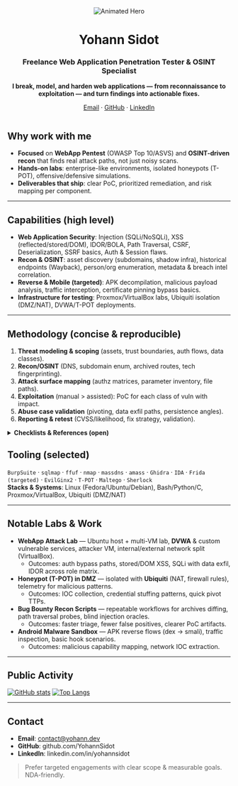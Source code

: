 <div align="center">

<!-- HERO -->
<img src="https://raw.githubusercontent.com/YohannSidot/YohannSidot/main/hero.svg" alt="Animated Hero" />

# Yohann Sidot
### Freelance Web Application Penetration Tester & OSINT Specialist

**I break, model, and harden web applications — from reconnaissance to exploitation — and turn findings into actionable fixes.**

[Email](mailto:contact@yohann.dev) · [GitHub](https://github.com/YohannSidot) · [LinkedIn](https://linkedin.com/in/yohannsidot)

</div>

<img src="https://raw.githubusercontent.com/YohannSidot/YohannSidot/main/separator.svg" alt="" />

## Why work with me
- **Focused** on **WebApp Pentest** (OWASP Top 10/ASVS) and **OSINT-driven recon** that finds real attack paths, not just noisy scans.  
- **Hands-on labs**: enterprise-like environments, isolated honeypots (T-POT), offensive/defensive simulations.  
- **Deliverables that ship**: clear PoC, prioritized remediation, and risk mapping per component.

---

## Capabilities (high level)
- **Web Application Security**: Injection (SQLi/NoSQLi), XSS (reflected/stored/DOM), IDOR/BOLA, Path Traversal, CSRF, Deserialization, SSRF basics, Auth & Session flaws.  
- **Recon & OSINT**: asset discovery (subdomains, shadow infra), historical endpoints (Wayback), person/org enumeration, metadata & breach intel correlation.  
- **Reverse & Mobile (targeted)**: APK decompilation, malicious payload analysis, traffic interception, certificate pinning bypass basics.  
- **Infrastructure for testing**: Proxmox/VirtualBox labs, Ubiquiti isolation (DMZ/NAT), DVWA/T-POT deployments.

---

## Methodology (concise & reproducible)
1. **Threat modeling & scoping** (assets, trust boundaries, auth flows, data classes).  
2. **Recon/OSINT** (DNS, subdomain enum, archived routes, tech fingerprinting).  
3. **Attack surface mapping** (authz matrices, parameter inventory, file paths).  
4. **Exploitation** (manual > assisted): PoC for each class of vuln with impact.  
5. **Abuse case validation** (pivoting, data exfil paths, persistence angles).  
6. **Reporting & retest** (CVSS/likelihood, fix strategy, validation).

<details>
<summary><strong>Checklists & References (open)</strong></summary>

- **OWASP**: ASVS, Top 10, Testing Guide (WSTG).  
- **AuthN/Z**: password reset flows, session fixation, token storage, cookie flags, IDOR matrices per role.  
- **Input/Output**: context-aware encoding, template injection, XPath/LDAP/XXE baselines.  
- **Storage & Secrets**: hard-coded keys, exposed backups, misconfigured buckets.  
- **SSR & Caching**: cache poisoning, vary headers, CDN behaviors.  
- **File handling**: path traversal, content-type confusion, polyglots.
</details>

<img src="https://raw.githubusercontent.com/YohannSidot/YohannSidot/main/assets/separator.svg" alt="" />

## Tooling (selected)
`BurpSuite` · `sqlmap` · `ffuf` · `nmap` · `massdns` · `amass` · `Ghidra` · `IDA` · `Frida (targeted)` · `EvilGinx2` · `T-POT` · `Maltego` · `Sherlock`  
**Stacks & Systems**: Linux (Fedora/Ubuntu/Debian), Bash/Python/C, Proxmox/VirtualBox, Ubiquiti (DMZ/NAT)

---

## Notable Labs & Work
- **WebApp Attack Lab** — Ubuntu host + multi-VM lab, **DVWA** & custom vulnerable services, attacker VM, internal/external network split (VirtualBox).  
  - Outcomes: auth bypass paths, stored/DOM XSS, SQLi with data exfil, IDOR across role matrix.  
- **Honeypot (T-POT) in DMZ** — isolated with **Ubiquiti** (NAT, firewall rules), telemetry for malicious patterns.  
  - Outcomes: IOC collection, credential stuffing patterns, quick pivot TTPs.  
- **Bug Bounty Recon Scripts** — repeatable workflows for archives diffing, path traversal probes, blind injection oracles.  
  - Outcomes: faster triage, fewer false positives, clearer PoC artifacts.  
- **Android Malware Sandbox** — APK reverse flows (dex → smali), traffic inspection, basic hook scenarios.  
  - Outcomes: malicious capability mapping, network IOC extraction.

---

## Public Activity
[![GitHub stats](https://github-readme-stats.vercel.app/api?username=YohannSidot&show_icons=true&theme=tokyonight)](https://github.com/YohannSidot)
[![Top Langs](https://github-readme-stats.vercel.app/api/top-langs/?username=YohannSidot&layout=compact&theme=tokyonight)](https://github.com/YohannSidot)

---

## Contact
- **Email**: contact@yohann.dev  
- **GitHub**: github.com/YohannSidot  
- **LinkedIn**: linkedin.com/in/yohannsidot  

> Prefer targeted engagements with clear scope & measurable goals. NDA-friendly.
